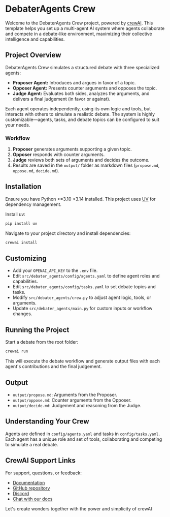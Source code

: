 # DebaterAgents Crew

Welcome to the DebaterAgents Crew project, powered by [crewAI](https://crewai.com). This template helps you set up a multi-agent AI system where agents collaborate and compete in a debate-like environment, maximizing their collective intelligence and capabilities.

## Project Overview

DebaterAgents Crew simulates a structured debate with three specialized agents:

- **Proposer Agent:** Introduces and argues in favor of a topic.
- **Opposer Agent:** Presents counter arguments and opposes the topic.
- **Judge Agent:** Evaluates both sides, analyzes the arguments, and delivers a final judgement (in favor or against).

Each agent operates independently, using its own logic and tools, but interacts with others to simulate a realistic debate. The system is highly customizable—agents, tasks, and debate topics can be configured to suit your needs.

### Workflow

1. **Proposer** generates arguments supporting a given topic.
2. **Opposer** responds with counter arguments.
3. **Judge** reviews both sets of arguments and decides the outcome.
4. Results are saved in the `output/` folder as markdown files (`propose.md`, `oppose.md`, `decide.md`).

## Installation

Ensure you have Python >=3.10 <3.14 installed. This project uses [UV](https://docs.astral.sh/uv/) for dependency management.

Install uv:

```bash
pip install uv
```

Navigate to your project directory and install dependencies:

```bash
crewai install
```

## Customizing

- Add your `OPENAI_API_KEY` to the `.env` file.
- Edit `src/debater_agents/config/agents.yaml` to define agent roles and capabilities.
- Edit `src/debater_agents/config/tasks.yaml` to set debate topics and tasks.
- Modify `src/debater_agents/crew.py` to adjust agent logic, tools, or arguments.
- Update `src/debater_agents/main.py` for custom inputs or workflow changes.

## Running the Project

Start a debate from the root folder:

```bash
crewai run
```

This will execute the debate workflow and generate output files with each agent's contributions and the final judgement.

## Output

- `output/propose.md`: Arguments from the Proposer.
- `output/oppose.md`: Counter arguments from the Opposer.
- `output/decide.md`: Judgement and reasoning from the Judge.

## Understanding Your Crew

Agents are defined in `config/agents.yaml` and tasks in `config/tasks.yaml`. Each agent has a unique role and set of tools, collaborating and competing to simulate a real debate.

## CrewAI Support Links

For support, questions, or feedback:
- [Documentation](https://docs.crewai.com)
- [GitHub repository](https://github.com/joaomdmoura/crewai)
- [Discord](https://discord.com/invite/X4JWnZnxPb)
- [Chat with our docs](https://chatg.pt/DWjSBZn)

Let's create wonders together with the power and simplicity of crewAI